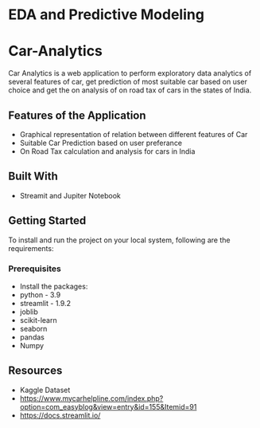 # EDA and Predictive Modeling

# Car-Analytics
Car Analytics is a web application to perform exploratory data analytics of several features of car, get prediction of most suitable car based on user choice and get the on analysis of on road tax of cars in the states of India.   


## Features of the Application
  - Graphical representation of relation between different features of Car
  - Suitable Car Prediction based on user preferance 
  - On Road Tax calculation and analysis for cars in India 

## Built With
  - Streamit and Jupiter Notebook

## Getting Started
To install and run the project on your local system, following are the requirements:

### Prerequisites
 - Install the packages:
 - python - 3.9
 - streamlit - 1.9.2
 - joblib 
 - scikit-learn
 - seaborn
 - pandas
 - Numpy


## Resources
 - Kaggle Dataset
 - https://www.mycarhelpline.com/index.php?option=com_easyblog&view=entry&id=155&Itemid=91
 - https://docs.streamlit.io/
